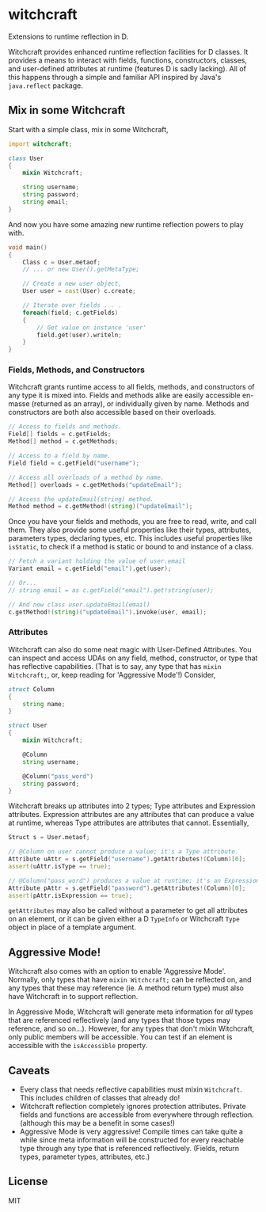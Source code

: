 # witchcraft
Extensions to runtime reflection in D.

Witchcraft provides enhanced runtime reflection facilities for D classes. It provides a means to interact with fields, functions, constructors, classes, and user-defined attributes at runtime (features D is sadly lacking). All of this happens through a simple and familiar API inspired by Java's `java.reflect` package.

## Mix in some Witchcraft

Start with a simple class, mix in some Witchcraft,

```d
import witchcraft;

class User
{
    mixin Witchcraft;

    string username;
    string password;
    string email;
}
```

And now you have some amazing new runtime reflection powers to play with.

```d
void main()
{
    Class c = User.metaof;
    // ... or new User().getMetaType;

    // Create a new user object,
    User user = cast(User) c.create;

    // Iterate over fields . . .
    foreach(field; c.getFields)
    {
        // Get value on instance 'user'
        field.get(user).writeln;
    }
}
```

### Fields, Methods, and Constructors

Witchcraft grants runtime access to all fields, methods, and constructors of any type it is mixed into. Fields and methods alike are easily accessible en-masse (returned as an array), or individually given by name. Methods and constructors are both also accessible based on their overloads.

```d
// Access to fields and methods.
Field[] fields = c.getFields;
Method[] method = c.getMethods;

// Access to a field by name.
Field field = c.getField("username");

// Access all overloads of a method by name.
Method[] overloads = c.getMethods("updateEmail");

// Access the updateEmail(string) method.
Method method = c.getMethod!(string)("updateEmail");
```

Once you have your fields and methods, you are free to read, write, and call them. They also provide some useful properties like their types, attributes, parameters types, declaring types, etc. This includes useful properties like `isStatic`, to check if a method is static or bound to and instance of a class.

```d
// Fetch a variant holding the value of user.email
Variant email = c.getField("email").get(user);

// Or...
// string email = as c.getField("email").get!string(user);

// And now class user.updateEmail(email)
c.getMethod!(string)("updateEmail").invoke(user, email);
```

### Attributes

Witchcraft can also do some neat magic with User-Defined Attributes. You can inspect and access UDAs on any field, method, constructor, or type that has reflective capabilities. (That is to say, any type that has `mixin Witchcraft;`, or, keep reading for 'Aggressive Mode'!) Consider,

```d
struct Column
{
    string name;
}

struct User
{
    mixin Witchcraft;

    @Column
    string username;

    @Column("pass_word")
    string password;
}
```

Witchcraft breaks up attributes into 2 types; Type attributes and Expression attributes. Expression attributes are any attributes that can produce a value at runtime, whereas Type attributes are attributes that cannot. Essentially,

```d
Struct s = User.metaof;

// @Column on user cannot produce a value; it's a Type attribute.
Attribute uAttr = s.getField("username").getAttributes!(Column)[0];
assert(uAttr.isType == true);

// @Column("pass_word") produces a value at runtime; it's an Expression attribute.
Attribute pAttr = s.getField("password").getAttributes!(Column)[0];
assert(pAttr.isExpression == true);
```

`getAttributes` may also be called without a parameter to get all attributes on an element, or it can be given either a D `TypeInfo` or Witchcraft `Type` object in place of a template argument.

## Aggressive Mode!

Witchcraft also comes with an option to enable 'Aggressive Mode'. Normally, only types that have `mixin Witchcraft;` can be reflected on, and any types that these may reference (ie. A method return type) must also have Witchcraft in to support reflection.

In Aggressive Mode, Witchcraft will generate meta information for _all_ types that are referenced reflectively (and any types that those types may reference, and so on...). However, for any types that don't mixin Witchcraft, only public members will be accessible. You can test if an element is accessible with the `isAccessible` property.

## Caveats

 - Every class that needs reflective capabilities must mixin `Witchcraft`. This includes children of classes that already do!
 - Witchcraft reflection completely ignores protection attributes. Private fields and functions are accessible from everywhere through reflection. (although this may be a benefit in some cases!)
 - Aggressive Mode is very aggressive! Compile times can take quite a while since meta information will be constructed for every reachable type through any type that is referenced reflectively. (Fields, return types, parameter types, attributes, etc.)

## License

MIT
